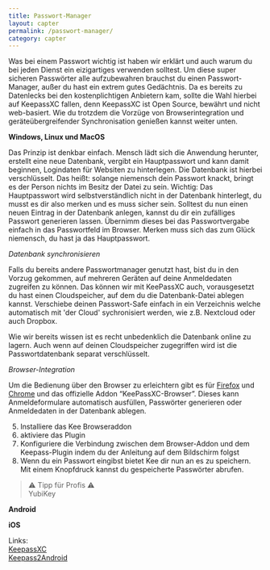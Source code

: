 ```yaml
---
title: Passwort-Manager
layout: capter
permalink: /passwort-manager/
category: capter
---
```

Was bei einem Passwort wichtig ist haben wir erklärt und auch warum du bei jeden Dienst ein eizigartiges verwenden solltest.
Um diese super sicheren Passwörter alle aufzubewahren brauchst du einen Passwort-Manager, außer du hast ein extrem gutes Gedächtnis. Da es bereits zu Datenlecks bei den kostenplichtigen Anbietern kam, sollte die Wahl hierbei auf KeepassXC fallen, denn KeepassXC ist Open Source, bewährt und nicht web-basiert. Wie du trotzdem die Vorzüge von Browserintegration und geräteübergreifender Synchronisation genießen kannst weiter unten.

**Windows, Linux und MacOS**

Das Prinzip ist denkbar einfach. Mensch lädt sich die Anwendung herunter, erstellt eine neue Datenbank, vergibt ein Hauptpasswort und kann damit beginnen, Logindaten für Websiten zu hinterlegen. Die Datenbank ist hierbei verschlüsselt. Das heißt: solange niemensch dein Passwort knackt, bringt es der Person nichts im Besitz der Datei zu sein.
Wichtig: Das Hauptpasswort wird selbstverständlich nicht in der Datenbank hinterlegt, du musst es dir also merken und es muss sicher sein. Solltest du nun einen neuen Eintrag in der Datenbank anlegen, kannst du dir ein zufälliges Passwort generieren lassen. Übernimm dieses bei das Passwortvergabe einfach in das Passwortfeld im Browser.
Merken muss sich das zum Glück niemensch, du hast ja das Hauptpasswort.

_Datenbank synchronisieren_

Falls du bereits andere Passwortmanager genutzt hast, bist du in den Vorzug gekommen, auf mehreren Geräten auf deine Anmeldedaten zugreifen zu können. Das können wir mit KeePassXC auch, vorausgesetzt du hast einen Cloudspeicher, auf dem du die Datenbank-Datei ablegen kannst. Verschiebe deinen Passwort-Safe einfach in ein Verzeichnis welche automatisch mit 'der Cloud' sychronisiert werden, wie z.B. Nextcloud oder auch Dropbox.

Wie wir bereits wissen ist es recht unbedenklich die Datenbank online zu lagern. Auch wenn auf deinen Cloudspeicher zugegriffen wird ist die Passwortdatenbank separat verschlüsselt.

_Browser-Integration_

Um die Bedienung über den Browser zu erleichtern gibt es für [Firefox](https://addons.mozilla.org/en-US/firefox/addon/keepassxc-browser/) und [Chrome](https://chrome.google.com/webstore/detail/keepassxc-browser/oboonakemofpalcgghocfoadofidjkkk) und das offizielle Addon “KeePassXC-Browser”. Dieses kann Anmeldeformulare automatisch ausfüllen, Passwörter generieren oder Anmeldedaten in der Datenbank ablegen.

5. Installiere das Kee Browseraddon
4. aktiviere das Plugin
6. Konfiguriere die Verbindung zwischen dem Browser-Addon und dem Keepass-Plugin indem du der Anleitung auf dem Bildschirm folgst
7. Wenn du ein Passwort eingibst bietet Kee dir nun an es zu speichern. Mit einem Knopfdruck kannst du gespeicherte Passwörter abrufen.

> ⚠ Tipp für Profis ⚠<br>
> YubiKey

**Android**

**iOS**

Links:<br>
[KeepassXC](https://keepassxc.org/)<br>
[Keepass2Android]()
